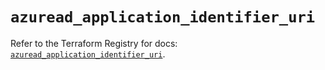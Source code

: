 # `azuread_application_identifier_uri`

Refer to the Terraform Registry for docs: [`azuread_application_identifier_uri`](https://registry.terraform.io/providers/hashicorp/azuread/2.48.0/docs/resources/application_identifier_uri).
